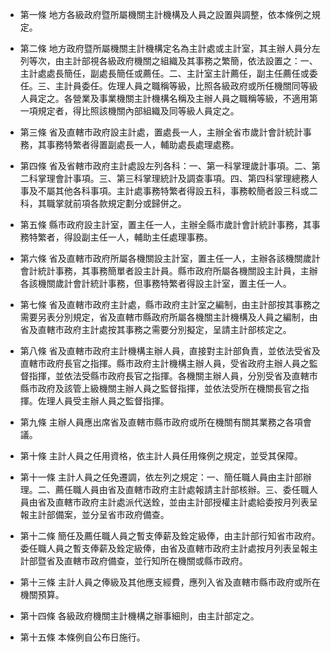 * 第一條 地方各級政府暨所屬機關主計機構及人員之設置與調整，依本條例之規定。

* 第二條 地方政府暨所屬機關主計機構定名為主計處或主計室，其主辦人員分左列等次，由主計部視各級政府機關之組織及其事務之繁簡，依法設置之：一、主計處處長簡任，副處長簡任或薦任。二、主計室主計薦任，副主任薦任或委任。三、主計員委任。佐理人員之職稱等級，比照各級政府或所任機關同等級人員定之。各營業及事業機關主計機構名稱及主辦人員之職稱等級，不適用第一項規定者，得比照該機關內部組織及同等級人員定之。

* 第三條 省及直轄市政府設主計處，置處長一人，主辦全省市歲計會計統計事務，其事務特繁者得置副處長一人，輔助處長處理處務。

* 第四條 省及省轄市政府主計處設左列各科：一、第一科掌理歲計事項。二、第二科掌理會計事項。三、第三科掌理統計及調查事項。四、第四科掌理總務人事及不屬其他各科事項。主計處事務特繁者得設五科，事務較簡者設三科或二科，其職掌就前項各款規定劃分或歸併之。

* 第五條 縣市政府設主計室，置主任一人，主辦全縣市歲計會計統計事務，其事務特繁者，得設副主任一人，輔助主任處理事務。

* 第六條 省及直轄市政府所屬各機關設主計室，置主任一人，主辦各該機關歲計會計統計事務，其事務簡單者設主計員。縣市政府所屬各機關設主計員，主辦各該機關歲計會計統計事務，但事務特繁者得設主計室，置主任一人。

* 第七條 省及直轄市政府主計處，縣市政府主計室之編制，由主計部按其事務之需要另表分別規定，省及直轄市縣政府所屬各機關主計機構及人員之編制，由省及直轄市政府主計處按其事務之需要分別擬定，呈請主計部核定之。

* 第八條 省及直轄市政府主計機構主辦人員，直接對主計部負責，並依法受省及直轄市政府長官之指揮。縣市政府主計機構主辦人員，受省政府主辦人員之監督指揮，並依法受縣市政府長官之指揮。各機關主辦人員，分別受省及直轄市縣市政府及該管上級機關主辦人員之監督指揮，並依法受所在機關長官之指揮。佐理人員受主辦人員之監督指揮。

* 第九條 主辦人員應出席省及直轄市縣市政府或所在機關有關其業務之各項會議。

* 第十條 主計人員之任用資格，依主計人員任用條例之規定，並受其保障。

* 第十一條 主計人員之任免遷調，依左列之規定：一、簡任職人員由主計部辦理。二、薦任職人員由省及直轄市政府主計處報請主計部核辦。三、委任職人員由省及直轄市政府主計處派代送銓，並由主計部授權主計處給委按月列表呈報主計部備案，並分呈省市政府備查。

* 第十二條 簡任及薦任職人員之暫支俸薪及銓定級俸，由主計部行知省市政府。委任職人員之暫支俸薪及銓定級俸，由省及直轄市政府主計處按月列表呈報主計部暨省及直轄市政府備查，並行知所在機關或縣市政府。

* 第十三條 主計人員之俸級及其他應支經費，應列入省及直轄市縣市政府或所在機關預算。

* 第十四條 各級政府機關主計機構之辦事細則，由主計部定之。

* 第十五條 本條例自公布日施行。

